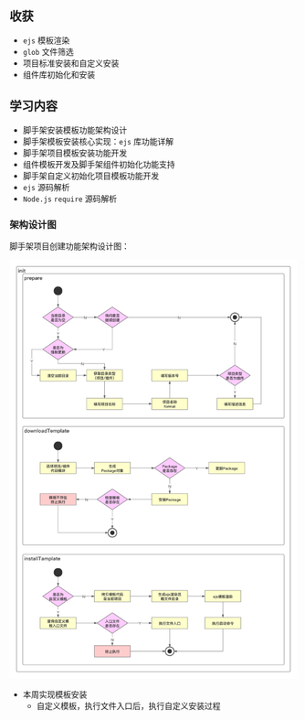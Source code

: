 ## 收获

- `ejs` 模板渲染
- `glob` 文件筛选
- 项目标准安装和自定义安装
- 组件库初始化和安装

## 学习内容

- 脚手架安装模板功能架构设计
- 脚手架模板安装核心实现：`ejs` 库功能详解
- 脚手架项目模板安装功能开发
- 组件模板开发及脚手架组件初始化功能支持
- 脚手架自定义初始化项目模板功能开发
- `ejs` 源码解析
- `Node.js` `require` 源码解析

### 架构设计图

脚手架项目创建功能架构设计图：

![脚手架项目创建功能架构设计图](./images/脚手架项目创建功能架构设计图.png)

- 本周实现模板安装
  - 自定义模板，执行文件入口后，执行自定义安装过程